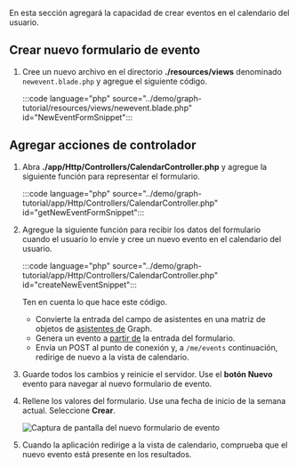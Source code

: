 <!-- markdownlint-disable MD002 MD041 -->

En esta sección agregará la capacidad de crear eventos en el calendario del usuario.

## <a name="create-new-event-form"></a>Crear nuevo formulario de evento

1. Cree un nuevo archivo en el directorio **./resources/views** denominado `newevent.blade.php` y agregue el siguiente código.

    :::code language="php" source="../demo/graph-tutorial/resources/views/newevent.blade.php" id="NewEventFormSnippet":::

## <a name="add-controller-actions"></a>Agregar acciones de controlador

1. Abra **./app/Http/Controllers/CalendarController.php** y agregue la siguiente función para representar el formulario.

    :::code language="php" source="../demo/graph-tutorial/app/Http/Controllers/CalendarController.php" id="getNewEventFormSnippet":::

1. Agregue la siguiente función para recibir los datos del formulario cuando el usuario lo envíe y cree un nuevo evento en el calendario del usuario.

    :::code language="php" source="../demo/graph-tutorial/app/Http/Controllers/CalendarController.php" id="createNewEventSnippet":::

    Ten en cuenta lo que hace este código.

    - Convierte la entrada del campo de asistentes en una matriz de objetos de [asistentes de](https://docs.microsoft.com/graph/api/resources/attendee?view=graph-rest-1.0) Graph.
    - Genera un evento a [partir de](https://docs.microsoft.com/graph/api/resources/event?view=graph-rest-1.0) la entrada del formulario.
    - Envía un POST al punto de conexión y, a `/me/events` continuación, redirige de nuevo a la vista de calendario.

1. Guarde todos los cambios y reinicie el servidor. Use el **botón Nuevo** evento para navegar al nuevo formulario de evento.

1. Rellene los valores del formulario. Use una fecha de inicio de la semana actual. Seleccione **Crear**.

    ![Captura de pantalla del nuevo formulario de evento](images/create-event-01.png)

1. Cuando la aplicación redirige a la vista de calendario, comprueba que el nuevo evento está presente en los resultados.
